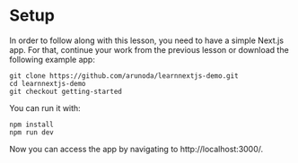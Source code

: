 # Setup

In order to follow along with this lesson, you need to have a simple Next.js app. For that, continue your work from the previous lesson or download the following example app:

```
git clone https://github.com/arunoda/learnnextjs-demo.git
cd learnnextjs-demo
git checkout getting-started
```

You can run it with:

```
npm install
npm run dev
```

Now you can access the app by navigating to http://localhost:3000/.